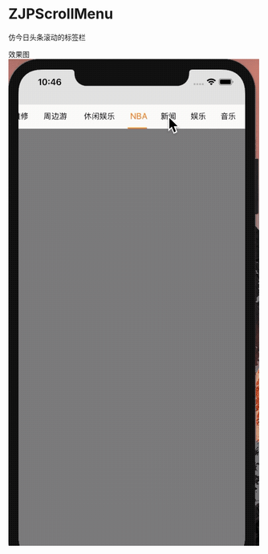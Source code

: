 # ZJPScrollMenu
仿今日头条滚动的标签栏

效果图
![](https://github.com/ZJPRENO/ZJPScrollMenu/blob/master/滑动屏幕和点击标签效果图.gif)
